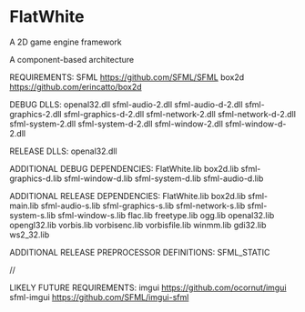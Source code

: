 # FlatWhite
A 2D game engine framework

A component-based architecture

REQUIREMENTS:
SFML  https://github.com/SFML/SFML 
box2d https://github.com/erincatto/box2d

DEBUG DLLS:
openal32.dll
sfml-audio-2.dll
sfml-audio-d-2.dll
sfml-graphics-2.dll
sfml-graphics-d-2.dll
sfml-network-2.dll
sfml-network-d-2.dll
sfml-system-2.dll
sfml-system-d-2.dll
sfml-window-2.dll
sfml-window-d-2.dll

RELEASE DLLS:
openal32.dll

ADDITIONAL DEBUG DEPENDENCIES:
FlatWhite.lib
box2d.lib
sfml-graphics-d.lib
sfml-window-d.lib
sfml-system-d.lib
sfml-audio-d.lib

ADDITIONAL RELEASE DEPENDENCIES:
FlatWhite.lib
box2d.lib
sfml-main.lib
sfml-audio-s.lib
sfml-graphics-s.lib
sfml-network-s.lib
sfml-system-s.lib
sfml-window-s.lib
flac.lib
freetype.lib
ogg.lib
openal32.lib
opengl32.lib
vorbis.lib
vorbisenc.lib
vorbisfile.lib
winmm.lib
gdi32.lib
ws2_32.lib

ADDITIONAL RELEASE PREPROCESSOR DEFINITIONS:
SFML_STATIC

//


LIKELY FUTURE REQUIREMENTS:
imgui      https://github.com/ocornut/imgui
sfml-imgui https://github.com/SFML/imgui-sfml

